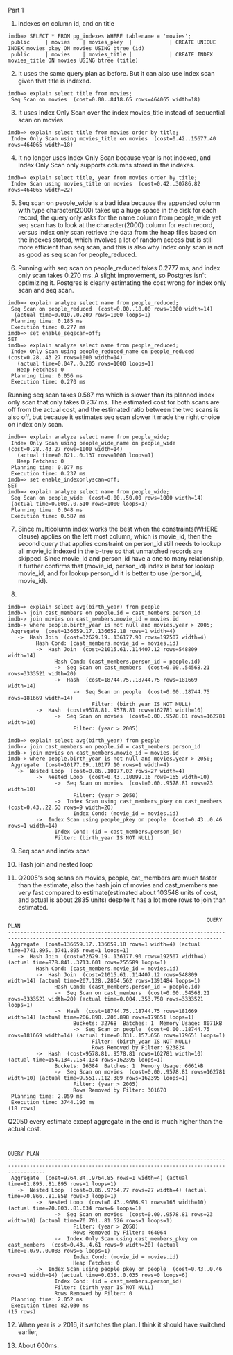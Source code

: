 Part 1

1. indexes on column id, and on title
```
imdb=> SELECT * FROM pg_indexes WHERE tablename = 'movies';
 public     | movies    | movies_pkey  |            | CREATE UNIQUE INDEX movies_pkey ON movies USING btree (id)
 public     | movies    | movies_title |            | CREATE INDEX movies_title ON movies USING btree (title)
```
2. It uses the same query plan as before. But it can also use index scan given that title is indexed.
```
imdb=> explain select title from movies;
 Seq Scan on movies  (cost=0.00..8418.65 rows=464065 width=18)
```
3. It uses Index Only Scan over the index movies_title instead of sequential scan on movies
```
imdb=> explain select title from movies order by title;
 Index Only Scan using movies_title on movies  (cost=0.42..15677.40 rows=464065 width=18)
```
4. It no longer uses Index Only Scan because year is not indexed, and Index Only Scan only supports columns stored in the indexes.
```
imdb=> explain select title, year from movies order by title;
 Index Scan using movies_title on movies  (cost=0.42..30786.82 rows=464065 width=22)
```
5. Seq scan on people_wide is a bad idea because the appended column with type character(2000) takes up a huge space in the disk for each record, the query only asks for the name column from people_wide yet seq scan has to look at the character(2000) column for each record, versus Index only scan retrieve the data from the heap files based on the indexes stored, which involves a lot of random access but is still more efficient than seq scan, and this is also why Index only scan is not as good as seq scan for people_reduced.

6. Running with seq scan on people_reduced takes 0.2777 ms, and index only scan takes 0.270 ms. A slight improvement, so Postgres isn't optimizing it. Postgres is clearly estimating the cost wrong for index only scan and seq scan.
```
imdb=> explain analyze select name from people_reduced;
 Seq Scan on people_reduced  (cost=0.00..18.00 rows=1000 width=14)
  (actual time=0.010..0.209 rows=1000 loops=1)
 Planning time: 0.185 ms
 Execution time: 0.277 ms
imdb=> set enable_seqscan=off;
SET
imdb=> explain analyze select name from people_reduced;
 Index Only Scan using people_reduced_name on people_reduced  (cost=0.28..43.27 rows=1000 width=14)
   (actual time=0.047..0.205 rows=1000 loops=1)
   Heap Fetches: 0
 Planning time: 0.056 ms
 Execution time: 0.270 ms
```
Running seq scan takes 0.587 ms which is slower than its planned index only scan that only takes 0.237 ms. The estimated cost for both scans are off from the actual cost, and the estimated ratio between the two scans is also off, but because it estimates seq scan slower it made the right choice on index only scan.
```
imdb=> explain analyze select name from people_wide;
 Index Only Scan using people_wide_name on people_wide  (cost=0.28..43.27 rows=1000 width=14)
   (actual time=0.021..0.137 rows=1000 loops=1)
   Heap Fetches: 0
 Planning time: 0.077 ms
 Execution time: 0.237 ms
imdb=> set enable_indexonlyscan=off;
SET
imdb=> explain analyze select name from people_wide;
 Seq Scan on people_wide  (cost=0.00..50.00 rows=1000 width=14)
 (actual time=0.008..0.510 rows=1000 loops=1)
 Planning time: 0.048 ms
 Execution time: 0.587 ms
```

7. Since multicolumn index works the best when the constraints(WHERE clause) applies on the left most column, which is movie_id, then the second query that applies constraint on person_id still needs to lookup all movie_id indexed in the b-tree so that unmatched records are skipped. Since movie_id and person_id have a one to many relationship, it further confirms that (movie_id, person_id) index is best for lookup movie_id, and for lookup person_id it is better to use (person_id, movie_id).

8.
```
imdb=> explain select avg(birth_year) from people
imdb-> join cast_members on people.id = cast_members.person_id
imdb-> join movies on cast_members.movie_id = movies.id
imdb-> where people.birth_year is not null and movies.year > 2005;
 Aggregate  (cost=136659.17..136659.18 rows=1 width=4)
   ->  Hash Join  (cost=32629.19..136177.90 rows=192507 width=4)
         Hash Cond: (cast_members.movie_id = movies.id)
         ->  Hash Join  (cost=21015.61..114407.12 rows=548809 width=14)
               Hash Cond: (cast_members.person_id = people.id)
               ->  Seq Scan on cast_members  (cost=0.00..54568.21 rows=3333521 width=20)
               ->  Hash  (cost=18744.75..18744.75 rows=181669 width=14)
                     ->  Seq Scan on people  (cost=0.00..18744.75 rows=181669 width=14)
                           Filter: (birth_year IS NOT NULL)
         ->  Hash  (cost=9578.81..9578.81 rows=162781 width=10)
               ->  Seq Scan on movies  (cost=0.00..9578.81 rows=162781 width=10)
                     Filter: (year > 2005)
```
```
imdb=> explain select avg(birth_year) from people
imdb-> join cast_members on people.id = cast_members.person_id
imdb-> join movies on cast_members.movie_id = movies.id
imdb-> where people.birth_year is not null and movies.year > 2050;
 Aggregate  (cost=10177.09..10177.10 rows=1 width=4)
   ->  Nested Loop  (cost=0.86..10177.02 rows=27 width=4)
         ->  Nested Loop  (cost=0.43..10099.16 rows=165 width=10)
               ->  Seq Scan on movies  (cost=0.00..9578.81 rows=23 width=10)
                     Filter: (year > 2050)
               ->  Index Scan using cast_members_pkey on cast_members  (cost=0.43..22.53 rows=9 width=20)
                     Index Cond: (movie_id = movies.id)
         ->  Index Scan using people_pkey on people  (cost=0.43..0.46 rows=1 width=14)
               Index Cond: (id = cast_members.person_id)
               Filter: (birth_year IS NOT NULL)
```

9. Seq scan and index scan

10. Hash join and nested loop

11. Q2005's seq scans on movies, people, cat_members are much faster than the estimate, also the hash join of movies and cast_members are very fast compared to estimate(estimated about 103548 units of cost, and actual is about 2835 units) despite it has a lot more rows to join than estimated.
```
                                                                QUERY PLAN
-------------------------------------------------------------------------------------------------------------------------------------------
 Aggregate  (cost=136659.17..136659.18 rows=1 width=4) (actual time=3741.895..3741.895 rows=1 loops=1)
   ->  Hash Join  (cost=32629.19..136177.90 rows=192507 width=4) (actual time=878.841..3713.601 rows=255589 loops=1)
         Hash Cond: (cast_members.movie_id = movies.id)
         ->  Hash Join  (cost=21015.61..114407.12 rows=548809 width=14) (actual time=207.128..2864.562 rows=1391484 loops=1)
               Hash Cond: (cast_members.person_id = people.id)
               ->  Seq Scan on cast_members  (cost=0.00..54568.21 rows=3333521 width=20) (actual time=0.004..353.758 rows=3333521 loops=1)
               ->  Hash  (cost=18744.75..18744.75 rows=181669 width=14) (actual time=206.898..206.898 rows=179651 loops=1)
                     Buckets: 32768  Batches: 1  Memory Usage: 8071kB
                     ->  Seq Scan on people  (cost=0.00..18744.75 rows=181669 width=14) (actual time=0.031..157.656 rows=179651 loops=1)
                           Filter: (birth_year IS NOT NULL)
                           Rows Removed by Filter: 923824
         ->  Hash  (cost=9578.81..9578.81 rows=162781 width=10) (actual time=154.134..154.134 rows=162395 loops=1)
               Buckets: 16384  Batches: 1  Memory Usage: 6661kB
               ->  Seq Scan on movies  (cost=0.00..9578.81 rows=162781 width=10) (actual time=9.551..112.389 rows=162395 loops=1)
                     Filter: (year > 2005)
                     Rows Removed by Filter: 301670
 Planning time: 2.059 ms
 Execution time: 3744.193 ms
(18 rows)
```

Q2050 every estimate except aggregate in the end is much higher than the actual cost.
```

                                                                       QUERY PLAN
--------------------------------------------------------------------------------------------------------------------------------------------------------
 Aggregate  (cost=9764.84..9764.85 rows=1 width=4) (actual time=81.895..81.895 rows=1 loops=1)
   ->  Nested Loop  (cost=0.86..9764.77 rows=27 width=4) (actual time=70.866..81.858 rows=3 loops=1)
         ->  Nested Loop  (cost=0.43..9686.91 rows=165 width=10) (actual time=70.803..81.634 rows=6 loops=1)
               ->  Seq Scan on movies  (cost=0.00..9578.81 rows=23 width=10) (actual time=70.701..81.526 rows=1 loops=1)
                     Filter: (year > 2050)
                     Rows Removed by Filter: 464064
               ->  Index Only Scan using cast_members_pkey on cast_members  (cost=0.43..4.61 rows=9 width=20) (actual time=0.079..0.083 rows=6 loops=1)
                     Index Cond: (movie_id = movies.id)
                     Heap Fetches: 0
         ->  Index Scan using people_pkey on people  (cost=0.43..0.46 rows=1 width=14) (actual time=0.035..0.035 rows=0 loops=6)
               Index Cond: (id = cast_members.person_id)
               Filter: (birth_year IS NOT NULL)
               Rows Removed by Filter: 0
 Planning time: 2.052 ms
 Execution time: 82.030 ms
(15 rows)
```

12. When year is > 2016, it switches the plan. I think it should have switched earlier,

14. About 600ms.


